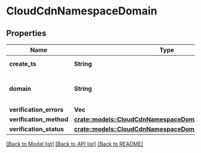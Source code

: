 # CloudCdnNamespaceDomain

## Properties

Name | Type | Description | Notes
------------ | ------------- | ------------- | -------------
**create_ts** | **String** | RFC3339 timestamp | 
**domain** | **String** | A valid domain name (no protocol). | 
**verification_errors** | **Vec<String>** |  | 
**verification_method** | [**crate::models::CloudCdnNamespaceDomainVerificationMethod**](CloudCdnNamespaceDomainVerificationMethod.md) |  | 
**verification_status** | [**crate::models::CloudCdnNamespaceDomainVerificationStatus**](CloudCdnNamespaceDomainVerificationStatus.md) |  | 

[[Back to Model list]](../README.md#documentation-for-models) [[Back to API list]](../README.md#documentation-for-api-endpoints) [[Back to README]](../README.md)


